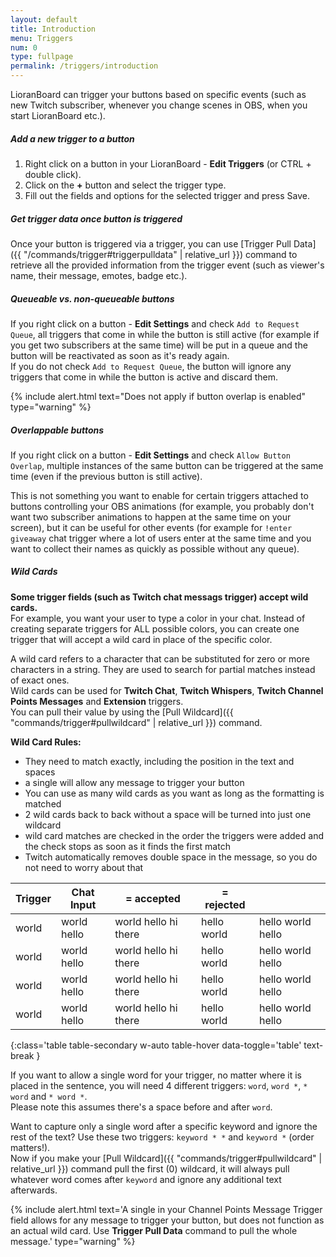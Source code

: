 ```yaml
---
layout: default
title: Introduction
menu: Triggers
num: 0
type: fullpage
permalink: /triggers/introduction
---
```


LioranBoard can trigger your buttons based on specific events (such as new Twitch subscriber, whenever you change scenes in OBS, when you start LioranBoard etc.). 

##### Add a new trigger to a button
1. Right click on a button in your LioranBoard - **Edit Triggers** (or CTRL + double click). 
2. Click on the **+** button and select the trigger type. 
3. Fill out the fields and options for the selected trigger and press Save.

##### Get trigger data once button is triggered
Once your button is triggered via a trigger, you can use [Trigger Pull Data]({{ "/commands/trigger#triggerpulldata" | relative_url }}) command to retrieve all the provided information from the trigger event (such as viewer's name, their message, emotes, badge etc.).  

##### Queueable vs. non-queueable buttons
If you right click on a button - **Edit Settings** and check `Add to Request Queue`, all triggers that come in while the button is still active (for example if you get two subscribers at the same time) will be put in a queue and the button will be reactivated as soon as it's ready again.\
If you do not check `Add to Request Queue`, the button will ignore any triggers that come in while the button is active and discard them.

{% include alert.html text="Does not apply if button overlap is enabled" type="warning" %} 

##### Overlappable buttons
If you right click on a button - **Edit Settings** and check `Allow Button Overlap`, multiple instances of the same button can be triggered at the same time (even if the previous button is still active).  


This is not something you want to enable for certain triggers attached to buttons controlling your OBS animations (for example, you probably don't want two subscriber animations to happen at the same time on your screen), but it can be useful for other events (for example for `!enter giveaway` chat trigger where a lot of users enter at the same time and you want to collect their names as quickly as possible without any queue). 

##### Wild Cards 
**Some trigger fields (such as Twitch chat messags trigger) accept wild cards.**\
For example, you want your user to type a color in your chat. Instead of creating separate triggers for ALL possible colors, you can create one trigger that will accept a wild card in place of the specific color.  


A wild card <i class="fas fa-star-of-life fa-sm"></i> refers to a character that can be substituted for zero or more characters in a string. They are used to search for partial matches instead of exact ones.\
Wild cards can be used for **Twitch Chat**, **Twitch Whispers**, **Twitch Channel Points Messages** and **Extension** triggers.\
You can pull their value by using the [Pull Wildcard]({{ "commands/trigger#pullwildcard" | relative_url }}) command.

**Wild Card Rules:**
- They need to match exactly, including the position in the text and spaces
- a single <i class="fas fa-star-of-life fa-sm"></i> will allow any message to trigger your button
- You can use as many wild cards as you want as long as the formatting is matched
- 2 wild cards back to back without a space will be turned into just one wildcard
- wild card matches are checked in the order the triggers were added and the check stops as soon as it finds the first match
- Twitch automatically removes double space in the message, so you do not need to worry about that


|Trigger |	Chat Input | <i class="fas fa-check" style="color: green"></i> = accepted | <i class="fas fa-times" style="color: red"></i> = rejected ||
|-------|--------|--------|--------|--------|
|world <span class="fas fa-star-of-life fa-sm" />|	world hello <i class="fas fa-check" style="color: green"></i>	|world hello hi there <i class="fas fa-check" style="color: green"></i>|	hello world	 <i class="fas fa-times" style="color: red"></i>|hello world hello <i class="fas fa-times" style="color: red"></i>
|<i class="fas fa-star-of-life fa-sm"></i> world|	world hello <i class="fas fa-times" style="color: red"></i>|	world hello hi there <i class="fas fa-times" style="color: red"></i>|	hello world <i class="fas fa-check" style="color: green"></i>|	hello world hello <i class="fas fa-times" style="color: red"></i>
|<i class="fas fa-star-of-life fa-sm"></i> world <i class="fas fa-star-of-life fa-sm"></i>|	world hello	<i class="fas fa-times" style="color: red"></i>|world hello hi there <i class="fas fa-times" style="color: red"></i>	|hello world <i class="fas fa-times" style="color: red"></i>|	hello world hello <i class="fas fa-check" style="color: green"></i>
|world <i class="fas fa-star-of-life fa-sm"></i> <i class="fas fa-star-of-life fa-sm"></i>|	world hello <i class="fas fa-times" style="color: red"></i>|	world hello hi there <i class="fas fa-check" style="color: green"></i>|	hello world	<i class="fas fa-times" style="color: red"></i>|hello world hello <i class="fas fa-times" style="color: red"></i>
{:class='table table-secondary w-auto table-hover data-toggle='table' text-break }

If you want to allow a single word for your trigger, no matter where it is placed in the sentence, you will need 4 different triggers: `word`, `word *`, `* word` and `* word *`.\
Please note this assumes there's a space before and after `word`.

Want to capture only a single word after a specific keyword and ignore the rest of the text? Use these two triggers: `keyword * *` and `keyword *` (order matters!).\
Now if you make your [Pull Wildcard]({{ "commands/trigger#pullwildcard" | relative_url }}) command pull the first (0) wildcard, it will always pull whatever word comes after `keyword` and ignore any additional text afterwards.

{% include alert.html text='A single <i class="fas fa-star-of-life fa-sm"></i> in your Channel Points Message Trigger field allows for any message to trigger your button, but does not function as an actual wild card. Use <b>Trigger Pull Data</b> command to pull the whole message.' type="warning" %} 
